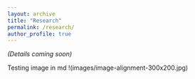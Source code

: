 ```yaml
---
layout: archive
title: "Research"
permalink: /research/
author_profile: true
---
```


_(Details coming soon)_

Testing image in md
!(images/image-alignment-300x200.jpg)
